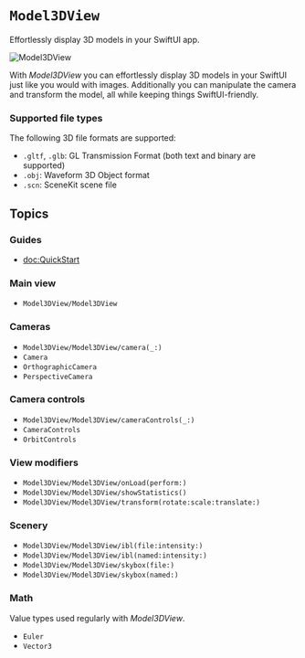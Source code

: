 # ``Model3DView``

Effortlessly display 3D models in your SwiftUI app.

![Model3DView](header)

With *Model3DView* you can effortlessly display 3D models in your SwiftUI just like you would with images. Additionally you can manipulate the camera and transform the model, all while keeping things SwiftUI-friendly.

### Supported file types
The following 3D file formats are supported:
* `.gltf`, `.glb`: GL Transmission Format (both text and binary are supported)
* `.obj`: Waveform 3D Object format
* `.scn`: SceneKit scene file

## Topics

### Guides

- <doc:QuickStart>

### Main view

- ``Model3DView/Model3DView``

### Cameras

- ``Model3DView/Model3DView/camera(_:)``
- ``Camera``
- ``OrthographicCamera``
- ``PerspectiveCamera``

### Camera controls

- ``Model3DView/Model3DView/cameraControls(_:)``
- ``CameraControls``
- ``OrbitControls``

### View modifiers

- ``Model3DView/Model3DView/onLoad(perform:)``
- ``Model3DView/Model3DView/showStatistics()``
- ``Model3DView/Model3DView/transform(rotate:scale:translate:)``

### Scenery

- ``Model3DView/Model3DView/ibl(file:intensity:)``
- ``Model3DView/Model3DView/ibl(named:intensity:)``
- ``Model3DView/Model3DView/skybox(file:)``
- ``Model3DView/Model3DView/skybox(named:)``

### Math

Value types used regularly with *Model3DView*.
- ``Euler``
- ``Vector3``

